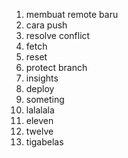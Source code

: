 1. membuat remote baru
2. cara push
3. resolve conflict
4. fetch
5. reset
6. protect branch
7. insights
8. deploy
9. someting
10. lalalala
11. eleven
12. twelve
13. tigabelas
